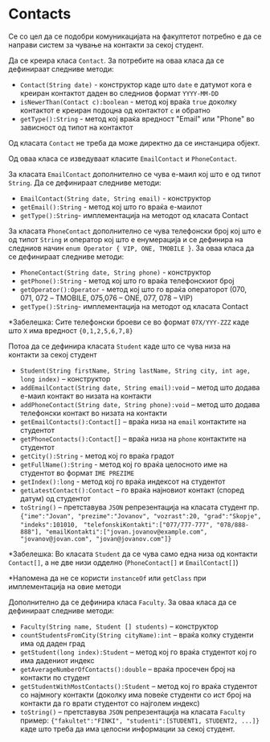 # Contacts

<p>Се со цел да се подобри комуникацијата на факултетот потребно е да се направи систем за чување на контакти за секој студент.</p>

<p>Да се креира класа <code>Contact</code>. За потребите на оваа класа да се дефинираат следниве методи:</p>

<ul>
<li><code>Contact(String date)</code> - конструктор каде што <code>date</code> е датумот кога е креиран контактот даден во следниов формат <code>YYYY-MM-DD</code></li>
<li><code>isNewerThan(Contact c):boolean</code> - метод кој враќа <code>true</code> доколку контактот е креиран подоцна од контактот <code>c</code> и обратно</li>
<li><code>getType():String</code> - метод кој враќа вредност "Email" или "Phone" во зависност од типот на контактот</li>
</ul>

<p>Од класата <code>Contact</code> не треба да може директно да се инстанцира објект.</p>

<p>Од оваа класа се изведуваат класите <code>EmailContact</code> и <code>PhoneContact</code>.</p>

<p>За класата <code>EmailContact</code> дополнително се чува e-маил кој што е од типот <code>String</code>. Да се дефинираат следниве методи:</p>

<ul>
<li><code>EmailContact(String date, String email)</code> - конструктор</li>
<li><code>getEmail():String</code> - метод кој што го враќа е-маилот</li>
<li><code>getType():String</code>- имплементација на методот од класата Contact</li>
</ul>

<p>За класата <code>PhoneContact</code> дополнително се чува телефонски број кој што е од типот <code>String</code> и оператор кој што е енумерација и се дефинира на следниов начин <code>enum Operator { VIP, ONE, TMOBILE }</code>. За оваа класа да се дефинираат следниве методи:</p>

<ul>
<li><code>PhoneContact(String date, String phone)</code> - конструктор</li>
<li><code>getPhone():String</code> - метод кој што го враќа телефонскиот број</li>
<li><code>getOperator():Operator</code> - метод кој што го враќа операторот (070, 071, 072 – TMOBILE, 075,076 – ONE, 077, 078 – VIP)</li>
<li><code>getType():String</code>- имплементација на методот од класата Contact</li>
</ul>

<p>*Забелешка: Сите телефонски броеви се во формат <code>07X/YYY-ZZZ</code> каде што <code>X</code> има вредност <code>{0,1,2,5,6,7,8}</code></p>

<p>Потоа да се дефинира класата <code>Student</code> каде што се чува низа на контакти за секој студент</p>

<ul>
<li><code>Student(String firstName, String lastName, String city, int age, long index)</code> – конструктор</li>
<li> <code>addEmailContact(String date, String email):void</code> – метод што додава е-маил контакт во низата на контакти</li>
<li> <code>addPhoneContact(String date, String phone):void</code> – метод што додава телефонски контакт во низата на контакти</li>
<li><code>getEmailContacts():Contact[]</code> – враќа низа на <code>email</code> контактите на студентот</li>
<li><code>getPhoneContacts():Contact[]</code> – враќа низа на <code>phone</code> контактите на студентот</li>
<li><code>getCity():String</code> - метод кој го враќа градот</li>
<li><code>getFullName():String</code> - метод кој го враќа целосното име на студентот во формат <code>IME PREZIME</code></li>
<li><code>getIndex():long</code> - метод кој го враќа индексот на студентот</li>
<li><code>getLatestContact():Contact</code> – го враќа најновиот контакт (според датум) од студентот</li>
<li><code>toString()</code> – претставува <code>JSON</code> репрезентација на класата студент пр. <code>{"ime":"Jovan", "prezime":"Jovanov", "vozrast":20, "grad":"Skopje", "indeks":101010, </code> <code>"telefonskiKontakti":["077/777-777", "078/888-888"], "emailKontakti":["jovan.jovanov@example.com", "jovanov@jovan.com", "jovan@jovanov.com"]}</code></li>
</ul>

<p>*Забелешка: Во класата <code>Student</code> да се чува само една низа од контакти <code>Contact[]</code>, а не две низи одделно (<code>PhoneContact[]</code> и <code>EmailContact[]</code>)</p>

<p>*Напомена да не се користи <code>instanceOf</code> или <code>getClass</code> при имплементација на овие методи</p>

<p>Дополнително да се дефинира класа <code>Faculty</code>. За оваа класа да се дефинираат следниве методи:</p>

<ul>
<li><code>Faculty(String name, Student [] students)</code> – конструктор</li>
<li><code>countStudentsFromCity(String cityName):int</code> – враќа колку студенти има од даден град</li>
<li><code>getStudent(long index):Student</code> – метод кој го враќа студентот кој го има дадениот индекс</li>
<li><code>getAverageNumberOfContacts():double</code> – враќа просечен број на контакти по студент</li>
<li><code>getStudentWithMostContacts():Student</code> – метод кој го враќа студентот со најмногу контакти (доколку има повеќе студенти со ист број на контакти да го врати студентот со најголем индекс)</li>
<li><code>toString()</code> – претставува <code>JSON</code> репрезентација на класата <code>Faculty</code> пример: <code>{"fakultet":"FINKI", "studenti":[STUDENT1, STUDENT2, ...]}</code>  каде што треба да има целосни информации за секој студент.</li>
</ul>